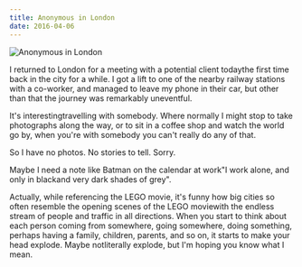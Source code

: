 ```yaml
---
title: Anonymous in London
date: 2016-04-06
---
```


![Anonymous in London](https://source.unsplash.com/vP3pnOoCiYE/1600x900)

I returned to London for a meeting with a potential client todaythe first time back in the city for a while. I got a lift to one of the nearby railway stations with a co-worker, and managed to leave my phone in their car, but other than that the journey was remarkably uneventful.

It's interestingtravelling with somebody. Where normally I might stop to take photographs along the way, or to sit in a coffee shop and watch the world go by, when you're with somebody you can't really do any of that.

So I have no photos. No stories to tell. Sorry.

Maybe I need a note like Batman on the calendar at work"I work alone, and only in blackand very dark shades of grey".

Actually, while referencing the LEGO movie, it's funny how big cities so often resemble the opening scenes of the LEGO moviewith the endless stream of people and traffic in all directions. When you start to think about each person coming from somewhere, going somewhere, doing something, perhaps having a family, children, parents, and so on, it starts to make your head explode. Maybe notliterally explode, but I'm hoping you know what I mean.